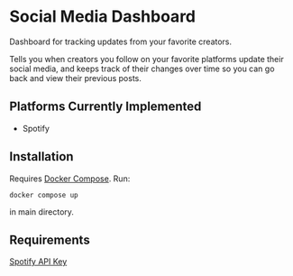 # Social Media Dashboard
Dashboard for tracking updates from your favorite creators.

Tells you when creators you follow on your favorite platforms update their social media, and keeps track of their changes over time so you can go back and view their previous posts.

## Platforms Currently Implemented
- Spotify

## Installation
Requires [Docker Compose](https://docs.docker.com/compose/install/).
Run:

`docker compose up`

in main directory.

## Requirements
[Spotify API Key](https://developer.spotify.com/)
